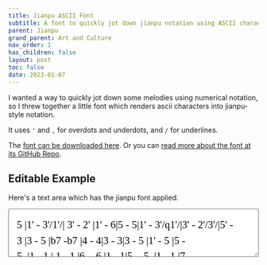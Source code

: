 ```yaml
---
title: Jianpu ASCII Font
subtitle: A font to quickly jot down jianpu notation using ASCII characters.
parent: Jianpu
grand_parent: Art and Culture
nav_order: 1
has_children: false
layout: post
toc: false
date: 2023-01-07
---
```


<style>
@font-face {
    font-family: Jianpu;
    src: url("{{site.webfontdirectory}}/jianpu/JianpuASCII.ttf");
}
.jianpu {
    font-family: Jianpu;
    line-height: 1.5;
    font-size: 150%
}
.lyrics {
    font-size: 75%
}
@media (max-width: 50rem) {
    .jianpu  {
        font-size: 120%;
    }
    .lyrics {
        font-size: 60%
    }
}
</style>


I wanted a way to quickly jot down some melodies using numerical notation,
so I threw together a little font which renders ascii characters into jianpu-style notation.

It uses `'` and `,` for overdots and underdots, and `/` for underlines.

The <a href="{{site.webfontdirectory}}/jianpu/JianpuASCII.ttf">font can be downloaded here</a>.
Or you can [read more about the font at its GitHub Repo](https://github.com/RobertWinslow/jianpu-ascii-font).

## Editable Example

Here's a text area which has the jianpu font applied.

<textarea style="width: 100%; height=15rem; padding: 1rem;" class="jianpu">
5 |1' - 3'/1'/| 3' - 2' |1' - 6|5 - 5|1' - 3'/q1'/|3' - 2'/3'/|5' -
3 |3 - 5 |b7 -b7 |4 - 4|3 - 3|3 - 5 |1' - 5 |5 -
5, |1 - 1 | 1 - 1 |6, - 6,|1 - 1|5, - 5, |1 - 1 |7, -
1, |1, - 5, | 1, - 5, |4, - 4,|1, - 5,|1, - 3, |5, -   |5, -
 
2'/3'/|5' - 3'/1'/| 3' - 3'/2'/|1' - 6|5 - 5|1' - 3'/1'/|3' - 2'|1' - ||
5 |3 - 5 |b7 -b7 |4 - 4|3 - 3|3 - 5 |1' - 4|3 - ||
7, |5, - 1 | 1 - 1 |6, - 6,|1 - 1|5, - 5, |1 - 7,|1 - ||
5, |1, - 5, | 1, - 5, |4, - 4,|1, - 5,|1, - 1, |5, - 5,|1, - ||
</textarea>